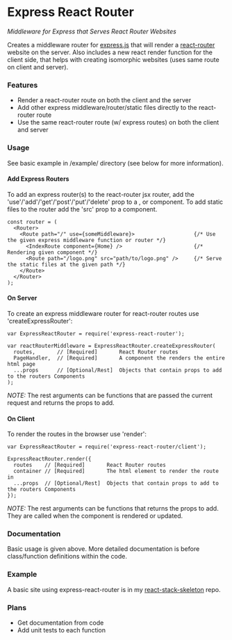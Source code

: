 # Express React Router
*Middleware for Express that Serves React Router Websites*

Creates a middleware router for [express.js](http://expressjs.com) that will render a [react-router](https://github.com/rackt/react-router) website on the server.
Also includes a new react render function for the client side, that helps with creating isomorphic websites (uses same route on client and server).

### Features
* Render a react-router route on both the client and the server
* Add other express middleware/router/static files directly to the react-router route
* Use the same react-router route (w/ express routes) on both the client and server

### Usage
See basic example in /example/ directory (see below for more information).

#### Add Express Routers
To add an express router(s) to the react-router jsx router, add the 'use'/'add'/'get'/'post'/'put'/'delete' prop to a <Router />, <Route /> or <IndexRoute /> component. To add static files to the router add the 'src' prop to a component.

```
const router = (
  <Router>
    <Route path="/" use={someMiddleware}>                   {/* Use the given express middleware function or router */}
      <IndexRoute component={Home} />                       {/* Rendering given component */}
      <Route path="/logo.png" src="path/to/logo.png" />     {/* Serve the static files at the given path */}
    </Route>
  </Router>
);
```

#### On Server
To create an express middleware router for react-router routes use 'createExpressRouter':
```
var ExpressReactRouter = require('express-react-router');

var reactRouterMiddleware = ExpressReactRouter.createExpressRouter(
  routes,       // [Required]       React Router routes
  PageHandler,  // [Required]       A component the renders the entire html page
  ...props      // [Optional/Rest]  Objects that contain props to add to the routers Components
);
```
*NOTE:* The rest arguments can be functions that are passed the current request and returns the props to add.


#### On Client
To render the routes in the browser use 'render':
```
var ExpressReactRouter = require('express-react-router/client');

ExpressReactRouter.render({
  routes    // [Required]       React Router routes
  container // [Required]       The html element to render the route in
  ...props  // [Optional/Rest]  Objects that contain props to add to the routers Components
});
```

*NOTE:* The rest arguments can be functions that returns the props to add. They are called when the component is rendered or updated.


### Documentation
Basic usage is given above. More detailed documentation is before class/function definitions within the code.

### Example
A basic site using express-react-router is in my [react-stack-skeleton](https://github.com/nheyn/react-stack-skeleton) repo.

### Plans
* Get documentation from code
* Add unit tests to each function
